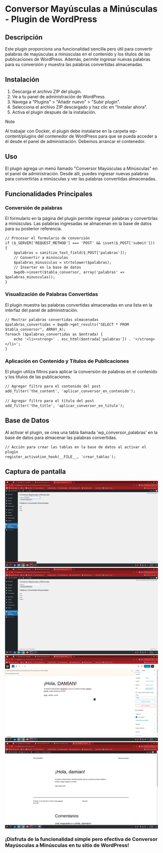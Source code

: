 # Conversor Mayúsculas a Minúsculas - Plugin de WordPress

## Descripción
Este plugin proporciona una funcionalidad sencilla pero útil para convertir palabras 
de mayúsculas a minúsculas en el contenido y los títulos de las publicaciones de WordPress. Además, permite ingresar nuevas palabras para su conversión y muestra las palabras convertidas almacenadas.

## Instalación
1. Descarga el archivo ZIP del plugin.
2. Ve a tu panel de administración de WordPress.
3. Navega a "Plugins" > "Añadir nuevo" > "Subir plugin".
4. Selecciona el archivo ZIP descargado y haz clic en "Instalar ahora".
5. Activa el plugin después de la instalación.

> [!NOTE]
> Al trabajar con Docker, el plugin debe instalarse en la carpeta wp-content/plugins del contenedor de WordPress
> para que se pueda acceder a él desde el panel de administración. Debemos arrancar el contenedor.

## Uso
El plugin agrega un menú llamado "Conversor Mayúsculas a Minúsculas" en el panel de 
administración. Desde allí, puedes ingresar nuevas palabras para convertirlas a minúsculas 
y ver las palabras convertidas almacenadas.

## Funcionalidades Principales
### Conversión de palabras
El formulario en la página del plugin permite ingresar palabras y convertirlas a minúsculas.
Las palabras ingresadas se almacenan en la base de datos para su posterior referencia.
```
// Procesar el formulario de conversión
if ($_SERVER['REQUEST_METHOD'] === 'POST' && isset($_POST['submit'])) {
    $palabras = sanitize_text_field($_POST['palabras']);
    // Convertir a minúsculas
    $palabras_minusculas = strtolower($palabras);
    // Insertar en la base de datos
    $wpdb->insert($tabla_conversor, array('palabras' => $palabras_minusculas));
}
```
### Visualización de Palabras Convertidas
El plugin muestra las palabras convertidas almacenadas en una lista en la interfaz del 
panel de administración.
```
// Mostrar palabras convertidas almacenadas
$palabras_convertidas = $wpdb->get_results("SELECT * FROM $tabla_conversor", ARRAY_A);
foreach ($palabras_convertidas as $entrada) {
    echo '<li><strong>' . esc_html($entrada['palabras']) . '</strong></li>';
}
```

### Aplicación en Contenido y Títulos de Publicaciones
El plugin utiliza filtros para aplicar la conversión de palabras en el contenido y los 
títulos de las publicaciones.
```
// Agregar filtro para el contenido del post
add_filter('the_content', 'aplicar_conversor_en_contenido');

// Agregar filtro para el título del post
add_filter('the_title', 'aplicar_conversor_en_titulo');
```

## Base de Datos
Al activar el plugin, se crea una tabla llamada 'wp_conversor_palabras' en la base de 
datos para almacenar las palabras convertidas.
```
// Acción para crear las tablas en la base de datos al activar el plugin
register_activation_hook(__FILE__, 'crear_tablas');
```

## Captura de pantalla
![1](Captura1.png)
![2](Captura2.png)
![3](Captura3.png)
![4](Captura4.png)

### ¡Disfruta de la funcionalidad simple pero efectiva de Conversor Mayúsculas a Minúsculas en tu sitio de WordPress!